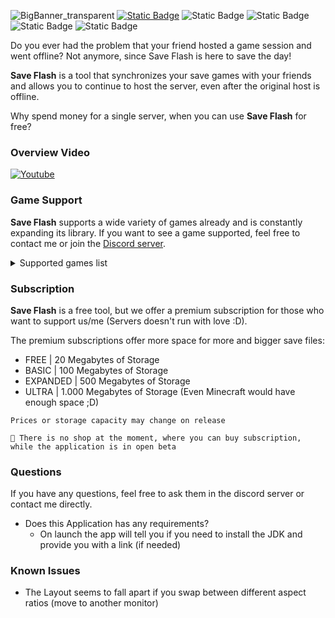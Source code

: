 ![BigBanner_transparent](https://github.com/ShuraBlack/SaveFlash/assets/69372954/febfba39-593f-4e6b-9baa-091820c98aee)
[![Static Badge](https://img.shields.io/badge/Download-v1.4.1_beta-blue?style=for-the-badge&logo=github&logoColor=blue)](https://github.com/ShuraBlack/SaveFlash/releases) ![Static Badge](https://img.shields.io/badge/-Windows%20Only-blue?style=for-the-badge&logo=windows)
 ![Static Badge](https://img.shields.io/badge/Supported_Games-22-orange?style=for-the-badge) ![Static Badge](https://img.shields.io/badge/Open_Beta-Launch-green?style=for-the-badge)
 ![Static Badge](https://img.shields.io/badge/Closed_Source--purple?style=for-the-badge)



Do you ever had the problem that your friend hosted a game session and went offline?
Not anymore, since Save Flash is here to save the day!

**Save Flash** is a tool that synchronizes your save games with your friends and allows you
to continue to host the server, even after the original host is offline.

Why spend money for a single server, when you can use **Save Flash** for free?

### Overview Video
[![Youtube](https://github.com/ShuraBlack/SaveFlash/assets/69372954/e1cd3968-7882-4a89-9a36-38c76328443e)](https://youtu.be/9Dom-dc1E24?si=dL9Q5ddjJ2BjaQJ0)

### Game Support

**Save Flash** supports a wide variety of games already and is constantly expanding its library.
If you want to see a game supported, feel free to contact me or join the [Discord server](https://discord.gg/2GQg9QuFA7).

<details>
 <summary>Supported games list</summary>
 20 Minutes till dawn - 
 Brotato - 
 Core Keeper - 
 Dark Souls III - 
 Death must die - 
 Dying Light - 
 Dying Light 2 - 
 Dyson Sphere Program - 
 Generation Zero - 
 Grounded - 
 Heroes of Mighth & Magic III HD - 
 Kingdoms Reborn - 
 Lethal Company - 
 Raft - 
 Remnant - 
 Satisfactory - 
 Terraria - 
 The Forest - 
 tModLoader - 
 V Rising - 
 Valheim Ashlands - 
 Vampire Survivors - 
</details>

### Subscription

**Save Flash** is a free tool, but we offer a premium subscription for those who want to support us/me (Servers doesn't run with love :D).

The premium subscriptions offer more space for more and bigger save files:
- FREE | 20 Megabytes of Storage
- BASIC | 100 Megabytes of Storage
- EXPANDED | 500 Megabytes of Storage
- ULTRA | 1.000 Megabytes of Storage 
  (Even Minecraft would have enough space ;D)

`Prices or storage capacity may change on release`
```
🔴 There is no shop at the moment, where you can buy subscription, while the application is in open beta
```

### Questions

If you have any questions, feel free to ask them in the discord server or contact me directly.
- Does this Application has any requirements?
  - On launch the app will tell you if you need to install the JDK and provide you with a link (if needed)

### Known Issues
- The Layout seems to fall apart if you swap between different aspect ratios (move to another monitor)
